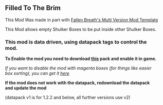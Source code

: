 ## Filled To The Brim



This Mod Was made in part with [Fallen Breath's Multi Version Mod Template](https://github.com/Fallen-Breath/fabric-mod-template)

This Mod allows empty Shulker Boxes to be put inside other Shulker Boxes.

### This mod is data driven, using datapack tags to control the mod. 

**To Enable the mod you need to download [this](https://maven.lemonlime.tech/snapshots/fttb-enable-v2.zip) pack and enable it in game.**



*If you want to disable the mod with magenta boxes (for things like easier box sorting), you can get it [here](https://maven.lemonlime.tech/snapshots/fttb-magenta_not_empty-v2.zip)*




**If the mod does not work with the datapack, redownload the datapack and update the mod**

(datapack v1 is for 1.2.2 and below, all further versions use v2)



